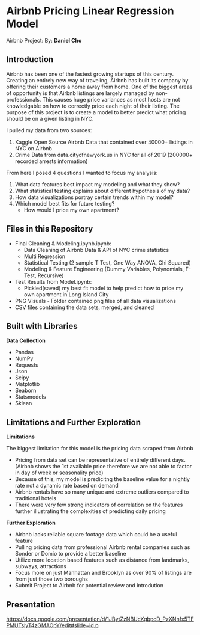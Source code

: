 # Airbnb Pricing Linear Regression Model

Airbnb Project:
By: **Daniel Cho**

## Introduction

Airbnb has been one of the fastest growing startups of this century. Creating an entirely new way of traveling, Airbnb has built its company by offering their customers a home away from home. One of the biggest areas of opportunity is that Airbnb listings are largely managed by non-professionals. This causes huge price variances as most hosts are not knowledgable on how to correctly price each night of their listing. The purpose of this project is to create a model to better predict what pricing should be on a given listing in NYC.

I pulled my data from two sources:
 1. Kaggle Open Source Airbnb Data that contained over 40000+ listings in NYC on Airbnb
 2. Crime Data from data.cityofnewyork.us in NYC for all of 2019 (200000+ recorded arrests information)

From here I posed 4 questions I wanted to focus my analysis:
 1. What data features best impact my modeling and what they show?
 2. What statistical testing explains about different hypothesis of my data?
 3. How data visualizations portray certain trends within my model?
 4. Which model best fits for future testing?
    - How would I price my own apartment?
 
## Files in this Repository
 * Final Cleaning & Modeling.ipynb.ipynb:
    - Data Cleaning of Airbnb Data & API of NYC crime statistics
    - Multi Regression
    - Statistical Testing (2 sample T Test, One Way ANOVA, Chi Squared)
    - Modeling & Feature Engineering (Dummy Variables, Polynomials, F-Test, Recursive)
 * Test Results from Model.ipynb:
    - Pickled(saved) my best fit model to help predict how to price my own apartment in Long Island City
 * PNG Visuals - Folder contained png files of all data visualizations
 * CSV files containing the data sets, merged, and cleaned

## Built with Libraries
**Data Collection**
 * Pandas
 * NumPy
 * Requests
 * Json
 * Scipy
 * Matplotlib
 * Seaborn
 * Statsmodels
 * Sklean
 
## Limitations and Further Exploration
**Limitations**

The biggest limitation for this model is the pricing data scraped from Airbnb
* Pricing from data set can be representative of entirely different days. (Airbnb shows the 1st available price therefore we are not able to factor in day of week or seasonality price)
* Because of this, my model is predicitng the baseline value for a nightly rate not a dynamic rate based on demand
* Airbnb rentals have so many unique and extreme outliers compared to traditional hotels
* There were very few strong indicators of correlation on the features further illustrating the complexities of predicting daily pricing

**Further Exploration**

* Airbnb lacks reliable square footage data which could be a useful feature
* Pulling pricing data from professional Airbnb rental companies such as Sonder or Domio to provide a better baseline
* Utilize more location based features such as distance from landmarks, subways, attractions
* Focus more on just Manhattan and Brooklyn as over 90% of listings are from just those two boroughs
* Submit Project to Airbnb for potential review and introdution
## Presentation 

https://docs.google.com/presentation/d/1JBytZzNBUcXgbpcD_PzXNnfx5TFPMUTslyT4zGMAOpY/edit#slide=id.p
